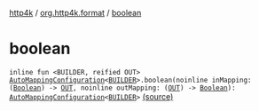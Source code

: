 [http4k](../index.md) / [org.http4k.format](index.md) / [boolean](./boolean.md)

# boolean

`inline fun <BUILDER, reified OUT> `[`AutoMappingConfiguration`](-auto-mapping-configuration/index.md)`<`[`BUILDER`](boolean.md#BUILDER)`>.boolean(noinline inMapping: (`[`Boolean`](https://kotlinlang.org/api/latest/jvm/stdlib/kotlin/-boolean/index.html)`) -> `[`OUT`](boolean.md#OUT)`, noinline outMapping: (`[`OUT`](boolean.md#OUT)`) -> `[`Boolean`](https://kotlinlang.org/api/latest/jvm/stdlib/kotlin/-boolean/index.html)`): `[`AutoMappingConfiguration`](-auto-mapping-configuration/index.md)`<`[`BUILDER`](boolean.md#BUILDER)`>` [(source)](https://github.com/http4k/http4k/blob/master/http4k-core/src/main/kotlin/org/http4k/format/AutoMappingConfiguration.kt#L82)